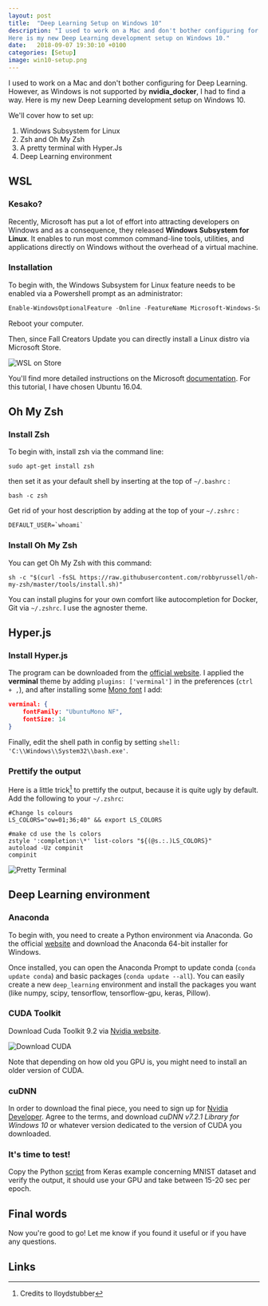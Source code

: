 ```yaml
---
layout: post
title:  "Deep Learning Setup on Windows 10"
description: "I used to work on a Mac and don't bother configuring for Deep Learning. However, as Windows is not supported by nvidia_docker, I had to find a way.
Here is my new Deep Learning development setup on Windows 10."
date:   2018-09-07 19:30:10 +0100
categories: [Setup]
image: win10-setup.png
---
```


I used to work on a Mac and don't bother configuring for Deep Learning. However, as Windows is not supported by **nvidia_docker**, I had to find a way.
Here is my new Deep Learning development setup on Windows 10.

We'll cover how to set up:

1. Windows Subsystem for Linux
2. Zsh and Oh My Zsh
3. A pretty terminal with Hyper.Js
4. Deep Learning environment

## WSL

### Kesako?

Recently, Microsoft has put a lot of effort into attracting developers on Windows and as a consequence, they released **Windows Subsystem for Linux**. It enables to run most common command-line tools, utilities, and applications directly on Windows without the overhead of a virtual machine.

### Installation

To begin with, the Windows Subsystem for Linux feature needs to be enabled via a Powershell prompt as an administrator:

```powershell
Enable-WindowsOptionalFeature -Online -FeatureName Microsoft-Windows-Subsystem-Linux
```

Reboot your computer.

Then, since Fall Creators Update you can directly install a Linux distro via Microsoft Store.

![WSL on Store](/blog-images/win10-setup/wsl.png "WSL on Store")

You'll find more detailed instructions on the Microsoft [documentation](https://docs.microsoft.com/fr-fr/windows/wsl/install-win10). For this tutorial, I have chosen Ubuntu 16.04.

## Oh My Zsh

### Install Zsh

To begin with, install zsh via the command line:

```shell
sudo apt-get install zsh
```

then set it as your default shell by inserting at the top of `~/.bashrc` :

```shell
bash -c zsh
```

Get rid of your host description by adding at the top of your `~/.zshrc` :

```shell
DEFAULT_USER=`whoami`
```

### Install Oh My Zsh

You can get Oh My Zsh with this command:

```shell
sh -c "$(curl -fsSL https://raw.githubusercontent.com/robbyrussell/oh-my-zsh/master/tools/install.sh)"
```

You can install plugins for your own comfort like autocompletion for Docker, Git via `~/.zshrc`. I use the agnoster theme.

## Hyper.js

### Install Hyper.js

The program can be downloaded from the [official website](https://hyper.is/).
I applied the **verminal** theme by adding `plugins: ['verminal']` in the preferences (`ctrl + ,`),
and after installing some [Mono font](https://fonts.google.com/specimen/Ubuntu+Mono) I add:

```json
verminal: {
    fontFamily: "UbuntuMono NF",
    fontSize: 14
}
```

Finally, edit the shell path in config by setting `shell: 'C:\\Windows\\System32\\bash.exe'`.

### Prettify the output

Here is a little trick[^1] to prettify the output, because it is quite ugly by default.
Add the following to your `~/.zshrc`:

```shell
#Change ls colours
LS_COLORS="ow=01;36;40" && export LS_COLORS

#make cd use the ls colors
zstyle ':completion:\*' list-colors "${(@s.:.)LS_COLORS}"
autoload -Uz compinit
compinit
```

![Pretty Terminal](/blog-images/win10-setup/terminal.png "Pretty Terminal")

## Deep Learning environment

### Anaconda

To begin with, you need to create a Python environment via Anaconda.
Go the official [website](<(https://www.anaconda.com/download/)>) and download the Anaconda 64-bit installer for Windows.

Once installed, you can open the Anaconda Prompt to update conda (`conda update conda`) and basic packages (`conda update --all`). You can easily create a new `deep_learning` environment and install the packages you want (like numpy, scipy, tensorflow, tensorflow-gpu, keras, Pillow).

### CUDA Toolkit

Download Cuda Toolkit 9.2 via [Nvidia website](https://developer.nvidia.com/cuda-toolkit).

![Download CUDA](/blog-images/win10-setup/cuda.png "Download CUDA")

Note that depending on how old you GPU is, you might need to install an older version of CUDA.

### cuDNN

In order to download the final piece, you need to sign up for [Nvidia Developer](https://developer.nvidia.com/rdp/cudnn-download). Agree to the terms, and download _cuDNN v7.2.1 Library for Windows 10_ or whatever version dedicated to the version of CUDA you downloaded.

### It's time to test!

Copy the Python [script](https://github.com/keras-team/keras/blob/master/examples/mnist_cnn.py) from Keras example concerning MNIST dataset and verify the output, it should use your GPU and take between 15-20 sec per epoch.

## Final words

Now you're good to go!
Let me know if you found it useful or if you have any questions.

## Links

[^1]: Credits to lloydstubber
